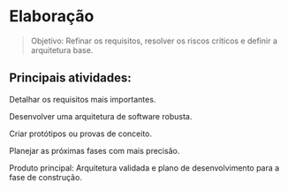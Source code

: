 # Elaboração

> Objetivo: Refinar os requisitos, resolver os riscos críticos e definir a arquitetura base.

## Principais atividades:

Detalhar os requisitos mais importantes.

Desenvolver uma arquitetura de software robusta.

Criar protótipos ou provas de conceito.

Planejar as próximas fases com mais precisão.

Produto principal: Arquitetura validada e plano de desenvolvimento para a fase de construção.
